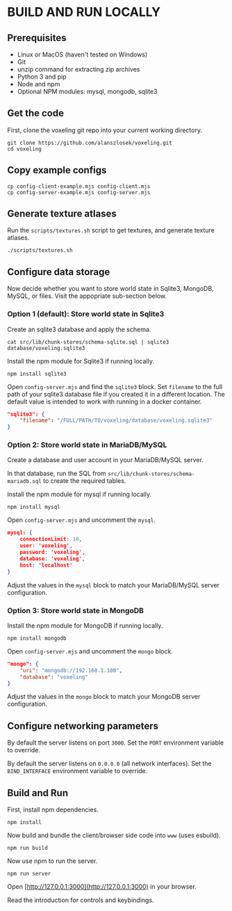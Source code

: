 BUILD AND RUN LOCALLY
====

## Prerequisites

* Linux or MacOS (haven't tested on Windows)
* Git
* unzip command for extracting zip archives
* Python 3 and pip
* Node and npm
* Optional NPM modules: mysql, mongodb, sqlite3

## Get the code

First, clone the voxeling git repo into your current working directory.

```shell
git clone https://github.com/alanszlosek/voxeling.git
cd voxeling
```

## Copy example configs

```shell
cp config-client-example.mjs config-client.mjs
cp config-server-example.mjs config-server.mjs
```

## Generate texture atlases

Run the `scripts/textures.sh` script to get textures, and generate texture atlases.

```shell
./scripts/textures.sh
```

## Configure data storage

Now decide whether you want to store world state in Sqlite3, MongoDB, MySQL, or files. Visit the appopriate sub-section below.

### Option 1 (default): Store world state in Sqlite3

Create an sqlite3 database and apply the schema.

```shell
cat src/lib/chunk-stores/schema-sqlite.sql | sqlite3 database/voxeling.sqlite3
```

Install the npm module for Sqlite3 if running locally.

```shell
npm install sqlite3
```

Open `config-server.mjs` and find the `sqlite3` block. Set `filename` to the full path of your sqlite3 database file if you created it in a different location. The default value is intended to work with running in a docker container.

```json
"sqlite3": {
    "filename": "/FULL/PATH/TO/voxeling/database/voxeling.sqlite3"
}
```

### Option 2: Store world state in MariaDB/MySQL

Create a database and user account in your MariaDB/MySQL server.

In that database, run the SQL from `src/lib/chunk-stores/schema-mariadb.sql` to create the required tables.

Install the npm module for mysql if running locally.

```shell
npm install mysql
```

Open `config-server.mjs` and uncomment the `mysql`. 

```json
mysql: {
    connectionLimit: 10,
    user: 'voxeling',
    password: 'voxeling',
    database: 'voxeling',
    host: 'localhost'
}
```

Adjust the values in the `mysql` block to match your MariaDB/MySQL server configuration.

### Option 3: Store world state in MongoDB

Install the npm module for MongoDB if running locally.

```shell
npm install mongodb
```

Open `config-server.mjs` and uncomment the `mongo` block. 

```json
"mongo": {
    "uri": "mongodb://192.168.1.100",
    "database": "voxeling"
}
```

Adjust the values in the `mongo` block to match your MongoDB server configuration.


## Configure networking parameters

By default the server listens on port `3000`. Set the `PORT` environment variable to override.

By default the server listens on `0.0.0.0` (all network interfaces). Set the `BIND_INTERFACE` environment variable to override.


## Build and Run

First, install npm dependencies.

```shell
npm install
```

Now build and bundle the client/browser side code into `www` (uses esbuild).

```shell
npm run build
```

Now use npm to run the server.

```shell
npm run server
```

Open [http://127.0.0.1:3000](http://127.0.0.1:3000) in your browser.

Read the introduction for controls and keybindings.
